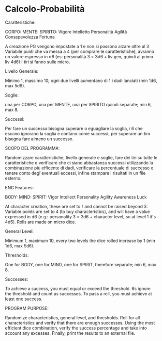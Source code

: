 # Calcolo-Probabilità
Caratteristiche:

CORPO:      MENTE:              SPIRITO:
Vigore      Intelletto          Personalità
Agilità     Consapevolezza      Fortuna

A creazione PG vengono impostate a 1 e non si possono alzare oltre al 3
Variabile punti che va messa a 4 (per comprare le caratteristiche), avranno un valore espresso in d6 (es: personalità 3 = 3d6 + liv gen, quindi al primo liv 4d6)
I tiri si fanno sulle micro.

Livello Generale:

Minimo 1, massimo 10, ogni due livelli aumentano di 1 i dadi lanciati (min 1d6, max 5d6).

Soglie:

una per CORPO, una per MENTE, una per SPIRITO quindi separate; min 6, max 8.

Successi:

Per fare un successo bisogna superare o eguagliare la soglia, i 6 che escono ignorano la soglia e contano come successi, per superare un tiro bisogna fare almeno un successo.

SCOPO DEL PROGRAMMA:

Randomizzare caratteristiche, livello generale e soglie, fare dei tiri su tutte le caratteristiche e verificare che ci siano abbastanza successi
utilizzando la combinazione più efficente di dadi, verificare la percentuale di successo e tenere conto degl'eventuali eccessi,
infine stampare i risultati in un file esterno.

ENG
Features:

BODY:    MIND:         SPIRIT: 
Vigor     Intellect    Personality 
Agility   Awareness    Luck

At character creation, these are set to 1 and cannot be raised beyond 3. Variable points are set to 4 (to buy characteristics), and will have a value expressed in d6 (e.g.: personality 3 = 3d6 + character level, so at level 1 it's 4d6). Rolls are made on micro dice.

General Level:

Minimum 1, maximum 10, every two levels the dice rolled increase by 1 (min 1d6, max 5d6).

Thresholds:

One for BODY, one for MIND, one for SPIRIT, therefore separate; min 6, max 8.

Successes:

To achieve a success, you must equal or exceed the threshold. 6s ignore the threshold and count as successes. To pass a roll, you must achieve at least one success.

PROGRAM PURPOSE:

Randomize characteristics, general level, and thresholds. Roll for all characteristics and verify that there are enough successes. Using the most efficient dice combination, verify the success percentage and take into account any excesses. Finally, print the results to an external file.
